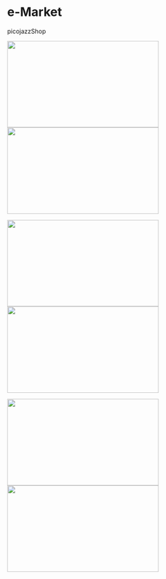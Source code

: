 #  e-Market 
  picojazzShop
  
  
  <img src="https://vpictu.re/uploads/9deb3e2daa2ee3476d2d8c7eab5761600d3d87a3.png" width="350" height="200">       <img src="https://vpictu.re/uploads/692fde301223b57aeffd414bde0f0bcc2922d597.png" width="350" height="200">
  
  <img src="https://vpictu.re/uploads/6c2fb8b35eee0089000ec28533fbee9708db5bcf.png" width="350" height="200">       <img src="https://vpictu.re/uploads/eb7064c33367912b4f06e0c2c44587ccd724e1d2.png" width="350" height="200">
  
  <img src="https://vpictu.re/uploads/9d2f2bed0f86db00ab29a1760c6c4fb3166094af.png" width="350" height="200">       <img src="https://vpictu.re/uploads/f0bfa069f73b4231611e7e5086d36f4f9612affc.png" width="350" height="200">
  
